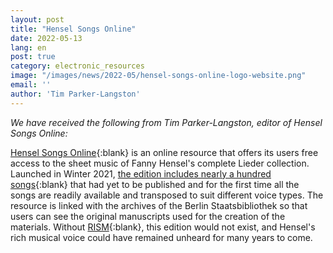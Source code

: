 ```yaml
---
layout: post
title: "Hensel Songs Online"
date: 2022-05-13
lang: en
post: true
category: electronic_resources
image: "/images/news/2022-05/hensel-songs-online-logo-website.png"
email: ''
author: 'Tim Parker-Langston'
---
```


_We have received the following from Tim Parker-Langston, editor of Hensel Songs Online:_

[Hensel Songs Online](https://henselsongsonline.org/){:blank} is an online resource that offers its users free access to the sheet music of Fanny Hensel's complete Lieder collection. Launched in Winter 2021, [the edition includes nearly a hundred songs](https://henselsongsonline.org/theedition){:blank} that had yet to be published and for the first time all the songs are readily available and transposed to suit different voice types. The resource is linked with the archives of the Berlin Staatsbibliothek so that users can see the original manuscripts used for the creation of the materials. Without [RISM](https://opac.rism.info/metaopac/perma.do?v=rism&q=-1%3d%22pe72637%22){:blank}, this edition would not exist, and Hensel's rich musical voice could have remained unheard for many years to come.
